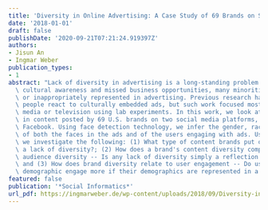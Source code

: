 ```yaml
---
title: 'Diversity in Online Advertising: A Case Study of 69 Brands on Social Media'
date: '2018-01-01'
draft: false
publishDate: '2020-09-21T07:21:24.919397Z'
authors:
- Jisun An
- Ingmar Weber
publication_types:
- 1
abstract: "Lack of diversity in advertising is a long-standing problem. Despite growing\
  \ cultural awareness and missed business opportunities, many minorities remain under-\
  \ or inappropriately represented in advertising. Previous research has studied how\
  \ people react to culturally embedded ads, but such work focused mostly on print\
  \ media or television using lab experiments. In this work, we look at diversity\
  \ in content posted by 69 U.S. brands on two social media platforms, Instagram and\
  \ Facebook. Using face detection technology, we infer the gender, race, and age\
  \ of both the faces in the ads and of the users engaging with ads. Using this dataset,\
  \ we investigate the following: (1) What type of content brands put out -- Is there\
  \ a lack of diversity?; (2) How does a brand's content diversity compare to its\
  \ audience diversity -- Is any lack of diversity simply a reflection of the audience?;\
  \ and (3) How does brand diversity relate to user engagement -- Do users of a particular\
  \ demographic engage more if their demographics are represented in a post?"
featured: false
publication: '*Social Informatics*'
url_pdf: https://ingmarweber.de/wp-content/uploads/2018/09/Diversity-in-Online-Advertising-A-Acase-STudy-of-69-Brands-on-Social-Media.pdf
---
```


